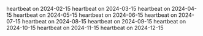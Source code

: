 heartbeat on 2024-02-15
heartbeat on 2024-03-15
heartbeat on 2024-04-15
heartbeat on 2024-05-15
heartbeat on 2024-06-15
heartbeat on 2024-07-15
heartbeat on 2024-08-15
heartbeat on 2024-09-15
heartbeat on 2024-10-15
heartbeat on 2024-11-15
heartbeat on 2024-12-15
